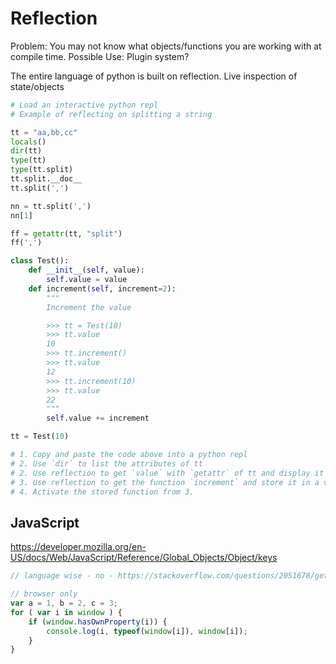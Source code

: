 Reflection
==========

Problem: You may not know what objects/functions you are working with at compile time.
Possible Use: Plugin system?


The entire language of python is built on reflection.
Live inspection of state/objects



```python
# Load an interactive python repl
# Example of reflecting on splitting a string

tt = "aa,bb,cc"
locals()
dir(tt)
type(tt)
type(tt.split)
tt.split.__doc__
tt.split(',')

nn = tt.split(',')
nn[1]

ff = getattr(tt, "split")
ff(',')
```


```python
class Test():
    def __init__(self, value):
        self.value = value
    def increment(self, increment=2):
        """
        Increment the value

        >>> tt = Test(10)
        >>> tt.value
        10
        >>> tt.increment()
        >>> tt.value
        12
        >>> tt.increment(10)
        >>> tt.value
        22
        """
        self.value += increment

tt = Test(10)

# 1. Copy and paste the code above into a python repl
# 2. Use `dir` to list the attributes of tt
# 2. Use reflection to get `value` with `getattr` of tt and display it
# 3. Use reflection to get the function `increment` and store it in a variable
# 4. Activate the stored function from 3.

```


JavaScript
----------

https://developer.mozilla.org/en-US/docs/Web/JavaScript/Reference/Global_Objects/Object/keys

```javascript
// language wise - no - https://stackoverflow.com/questions/2051678/getting-all-variables-in-scope

// browser only
var a = 1, b = 2, c = 3;
for ( var i in window ) {
    if (window.hasOwnProperty(i)) {
        console.log(i, typeof(window[i]), window[i]);
    }
}
```
